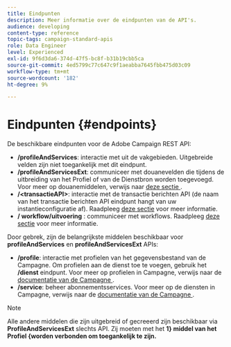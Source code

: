 ```yaml
---
title: Eindpunten
description: Meer informatie over de eindpunten van de API's.
audience: developing
content-type: reference
topic-tags: campaign-standard-apis
role: Data Engineer
level: Experienced
exl-id: 9f6d3da6-374d-47f5-bc8f-b31b19cbb5ca
source-git-commit: 4ed5799c77c647c9f1aeabba7645fbb475d03c09
workflow-type: tm+mt
source-wordcount: '182'
ht-degree: 9%

---
```


# Eindpunten {#endpoints}

De beschikbare eindpunten voor de Adobe Campaign REST API:

* **/profileAndServices**: interactie met uit de vakgebieden. Uitgebreide velden zijn niet toegankelijk met dit eindpunt.
* **/profileAndServicesExt**: communiceer met douanevelden die tijdens de uitbreiding van het Profiel of van de Dienstbron worden toegevoegd. Voor meer op douanemiddelen, verwijs naar [ deze sectie ](custom-resources.md).
* **/&lt;transactieAPI>**: interactie met de transactie berichten API (de naam van het transactie berichten API eindpunt hangt van uw instantieconfiguratie af). Raadpleeg [deze sectie](managing-transactional-messages.md) voor meer informatie.
* **/ workflow/uitvoering** : communiceer met workflows. Raadpleeg [deze sectie](controlling-a-workflow.md) voor meer informatie.

Door gebrek, zijn de belangrijkste middelen beschikbaar voor **profileAndServices** en **profileAndServicesExt** APIs:

* **/profile**: interactie met profielen van het gegevensbestand van de Campagne. Om profielen aan de dienst toe te voegen, gebruik het **/dienst** eindpunt. Voor meer op profielen in Campagne, verwijs naar de [ documentatie van de Campagne ](https://helpx.adobe.com/nl/campaign/standard/audiences/using/about-profiles.html).
* **/service**: beheer abonnementsservices. Voor meer op de diensten in Campagne, verwijs naar de [ documentatie van de Campagne ](https://helpx.adobe.com/nl/campaign/standard/audiences/using/creating-a-service.html).

>[!NOTE]
>
>Alle andere middelen die zijn uitgebreid of gecreeerd zijn beschikbaar via **ProfileAndServicesExt** slechts API. Zij moeten met het **1&rbrace; middel van het Profiel &lbrace;worden verbonden om toegankelijk te zijn.**
